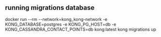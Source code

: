 ## running migrations database
docker run --rm --network=kong_kong-network -e KONG_DATABASE=postgres -e KONG_PG_HOST=db -e KONG_CASSANDRA_CONTACT_POINTS=db kong:latest kong migrations up
`````````````````˜˜˜kjkljksdfdskfjksjdfksjflskjflksjdfsdocker run --rm --netwokdjfksldfjsldfkjslfkdsjrk=kong_kong-network -e KONG_DATABASE=postgres -e KONG_PG_HOST=db -e KONG_CASSANDRA_CONTACT_POINTS=db kong:latest kong migrations up
